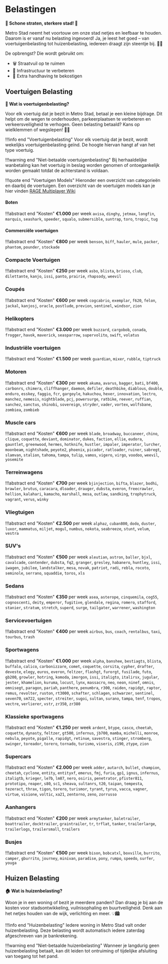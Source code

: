 # Belastingen

**🧹 Schone straten, sterkere stad! 💸**

Metro Stad neemt het voortouw om onze stad netjes en leefbaar te houden. Daarom is er vanaf nu belasting ingevoerd! Ja, je leest het goed – van voertuigenbelasting tot huizenbelasting, iedereen draagt zijn steentje bij. 🏡🚗

De opbrengst? Die wordt gebruikt om:

- 🗑️ Straatvuil op te ruimen
- 🚧 Infrastructuur te verbeteren
- 🚓 Extra handhaving te bekostigen

## Voertuigen Belasting
**🔧 Wat is voertuigenbelasting?**

Voor elk voertuig dat je bezit in Metro Stad, betaal je een kleine bijdrage. Dit helpt om de wegen te onderhouden, parkeerplaatsen te verbeteren en verkeersveiligheid te verhogen. Geen belasting betaald? Kans op wielklemmen of wegslepen! 🚓🛞

!!!info end "Voertuigenbelasting"
    Voor elk voertuig dat je bezit, wordt wekelijks voertuigenbelasting geïnd. De hoogte hiervan hangt af van het type voertuig.

!!!warning end "Niet-betaalde voertuigenbelasting"
    Bij herhaaldelijke wanbetaling kan het voertuig in beslag worden genomen of ontoegankelijk worden gemaakt totdat de achterstand is voldaan.

!!!quote end "Voertuigen Models"
    Hieronder een overzicht van categorieën en daarbij de voertuigen. Een overzicht van de voertuigen models kan je hier vinden [RAGE Multiplayer Wiki](https://wiki.rage.mp/wiki/Vehicles)

#### Boten
!!!abstract end "Kosten"
    **€1.000** per week
`avisa`, `dinghy`, `jetmax`, `longfin`, `marquis`, `seashark`, `speeder`, `squalo`, `submersible`, `suntrap`, `toro`, `tropic`, `tug` 
#### Commerciële voertuigen
!!!abstract end "Kosten"
    **€800** per week
`benson`, `biff`, `hauler`, `mule`, `packer`, `phantom`, `pounder`, `stockade`
### Compacte Voertuigen
!!!abstract end "Kosten"
    **€250** per week
`asbo`, `blista`, `brioso`, `club`, `dilettante`, `kanjo`, `issi`, `panto`, `prairie`, `rhapsody`, `weevil`
### Coupés
!!!abstract end "Kosten"
    **€600** per week
`cogcabrio`, `exemplar`, `f620`, `felon`, `jackal`, `kanjosj`, `oracle`, `postlude`, `previon`, `sentinel`, `windsor`, `zion`
### Helikopters
!!!abstract end "Kosten"
    **€3.000** per week
`buzzard`, `cargobob`, `conada`, `frogger`, `havok`, `maverick`, `seasparrow`, `supervolito`, `swift`, `volatus`
### Industriële voertuigen
!!!abstract end "Kosten"
    **€1.500** per week
`guardian`, `mixer`, `rubble`, `tiptruck`
### Motoren
!!!abstract end "Kosten"
    **€300** per week
`akuma`, `avarus`, `bagger`, `bati`, `bf400`, `carbonrs`, `chimera`, `cliffhanger`, `daemon`, `defiler`, `deathbike`, `diablous`, `double`, `enduro`, `esskey`, `faggio`, `fcr`, `gargoyle`, `hakuchou`, `hexer`, `innovation`, `lectro`, `manchez`, `nemesis`, `nightblade`, `pcj`, `powersurge`, `ratbike`, `reever`, `ruffian`, `sanchez`, `sanctus`, `shinobi`, `sovereign`, `stryder`, `vader`, `vortex`, `wolfsbane`, `zombiea`, `zombieb`
### Muscle cars
!!!abstract end "Kosten"
    **€600** per week
`blade`, `broadway`, `buccaneer`, `chino`, `clique`, `coquette`, `deviant`, `dominator`, `dukes`, `faction`, `ellie`, `eudora`, `gauntlet`, `greenwood`, `hermes`, `hotknife`, `hustler`, `impaler`, `imperator`, `lurcher`, `moonbeam`, `nightshade`, `peyote2`, `phoenix`, `picador`, `ratloader`, `ruiner`, `sabregt`, `slamvan`, `stalion`, `tahoma`, `tampa`, `tulip`, `vamos`, `vigero`, `virgo`, `voodoo`, `weevil`, `yosemite`
### Terreinwagens
!!!abstract end "Kosten"
    **€700** per week
`bjinjection`, `bifta`, `blazer`, `bodhi`, `brawler`, `brutus`, `caracara`, `dloader`, `drauger`, `dubsta`, `everon`, `freecrawler`, `hellion`, `kalahari`, `kamacho`, `marshall`, `mesa`, `outlaw`, `sandking`, `trophytruck`, `vagrant`, `verus`, `winky`
### Vliegtuigen
!!!abstract end "Kosten"
    **€2.500** per week
`alphaz`, `cuban800`, `dodo`, `duster`, `luxor`, `mammatus`, `miljet`, `mogul`, `numbus`, `nokota`, `seabreeze`, `stunt`, `velum`, `vestra`
### SUV's
!!!abstract end "Kosten"
    **€500** per week
`aleutian`, `astron`, `baller`, `bjxl`, `cavalcade`, `contender`, `dubsta`, `fq2`, `granger`, `gresley`, `habanero`, `huntley`, `issi`, `iwagen`, `jubilee`, `landstalker`, `mesa`, `novak`, `patriot`, `radi`, `rebla`, `rocoto`, `seminole`, `serrano`, `squaddie`, `toros`, `xls`
### Sedans
!!!abstract end "Kosten"
    **€350** per week
`asea`, `asterope`, `cinquemila`, `cog55`, `cognoscenti`, `deity`, `emperor`, `fugitive`, `glendale`, `regina`, `romero`, `stafford`, `stanier`, `stratum`, `stretch`, `superd`, `surge`, `tailgater`, `warrener`, `washington`
### Servicevoertuigen
!!!abstract end "Kosten"
    **€400** per week
`airbus`, `bus`, `coach`, `rentalbus`, `taxi`, `tourbus`, `trash`
### Sportwagens
!!!abstract end "Kosten"
    **€1.000** per week
`alpha`, `banshee`, `bestiagts`, `blista`, `buffalo`, `calico`, `carbonizzare`, `comet`, `coquette`, `corsita`, `cypher`, `drafter`, `deveste`, `elegy`, `euros`, `everon`, `feltzer`, `flashgt`, `furorgt`, `fusilade`, `futo`, `gb200`, `growler`, `hotring`, `komoda`, `imorgon`, `issi`, `italigto`, `italirsx`, `jugular`, `jester`, `khamelion`, `kuruma`, `locust`, `lynx`, `massacro`, `neo`, `neon`, `ninef`, `omnis`, `omnisegt`, `paragon`, `pariah`, `panthere`, `penumbra`, `r300`, `raiden`, `rapidgt`, `raptor`, `remus`, `revolter`, `ruston`, `rt3000`, `schafter`, `schlagen`, `schwarzer`, `sentinel`, `seven70`, `sm722`, `specter`, `streiter`, `sugoi`, `sultan`, `surano`, `tampa`, `tenf`, `tropos`, `vectre`, `verlierer`, `vstr`, `zr350`, `zr380`
### Klassieke sportwagens
!!!abstract end "Kosten"
    **€1.250** per week
`ardent`, `btype`, `casco`, `cheetah`, `coquette`, `dynasty`, `feltzer`, `gt500`, `infernus`, `jb700`, `mamba`, `michelli`, `monroe`, `nebula`, `peyote`, `pigalle`, `rapidgt`, `retinue`, `savestra`, `stinger`, `stromberg`, `swinger`, `toreador`, `torero`, `tornado`, `turismo`, `viseris`, `z190`, `ztype`, `zion`
### Supercars
!!!abstract end "Kosten"
    **€2.000** per week
`adder`, `autarch`, `bullet`, `champion`, `cheetah`, `cyclone`, `entity`, `entityxf`, `emerus`, `fmj`, `furia`, `gp1`, `ignus`, `infernus`, `italigtb`, `krieger`, `le7b`, `lm87`, `nero`, `osiris`, `penetrator`, `pfister811`, `prototipo`, `reaper`, `s80`, `sc1`, `sheava`, `sultanrs`, `t20`, `taipan`, `tempesta`, `tezeract`, `thrax`, `tigon`, `torero`, `turismor`, `tyrant`, `tyrus`, `vacca`, `vagner`, `virtue`, `visione`, `voltic`, `xa21`, `zentorno`, `zeno`, `zorrusso`
### Aanhangers
!!!abstract end "Kosten"
    **€200** per week
`armytanker`, `baletrailer`, `boattrailer`, `docktrailer`, `graintrailer`, `tr`, `trflat`, `tanker`, `trailerlarge`, `trailerlogs`, `trailersmall`, `trailers`
### Busjes
!!!abstract end "Kosten"
    **€500** per week
`bison`, `bobcatxl`, `boxville`, `burrito`, `camper`, `gburrito`, `journey`, `minivan`, `paradise`, `pony`, `rumpo`, `speedo`, `surfer`, `youga`

## Huizen Belasting
**🏠 Wat is huizenbelasting?**

Woon je in een woning of bezit je meerdere panden? Dan draag je bij aan de kosten voor stadsontwikkeling, vuilnisophaling en buurtveiligheid. Denk aan het netjes houden van de wijk, verlichting en meer. 💡🏙️

!!!info end "Huizenbelasting"
    Iedere woning in Metro Stad valt onder huizenbelasting. Deze belasting wordt automatisch iedere zaterdag afgeschreven van je bankrekening.

!!!warning end "Niet-betaalde huizenbelasting"
    Wanneer je langdurig geen huizenbelasting betaalt, kan dit leiden tot ontruiming of tijdelijke afsluiting van toegang tot het pand.